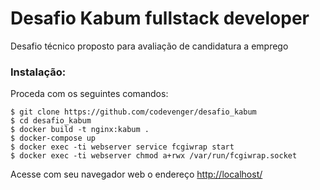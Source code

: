 # Desafio Kabum fullstack developer
Desafio técnico proposto para avaliação de candidatura a emprego

### Instalação:
Proceda com os seguintes comandos:

    $ git clone https://github.com/codevenger/desafio_kabum
    $ cd desafio_kabum
    $ docker build -t nginx:kabum .
    $ docker-compose up
    $ docker exec -ti webserver service fcgiwrap start
    $ docker exec -ti webserver chmod a+rwx /var/run/fcgiwrap.socket

    
    
Acesse com seu navegador web o endereço [http://localhost/](http://localhost)



